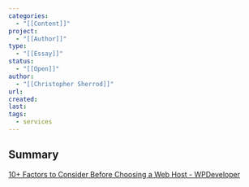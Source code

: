 ```yaml
---
categories:
  - "[[Content]]"
project:
  - "[[Author]]"
type:
  - "[[Essay]]"
status:
  - "[[Open]]"
author:
  - "[[Christopher Sherrod]]"
url: 
created: 
last:
tags:
  - services
---
```

## Summary
[10+ Factors to Consider Before Choosing a Web Host - WPDeveloper](https://wpdeveloper.com/factors-to-consider-before-choosing-a-web-host/)